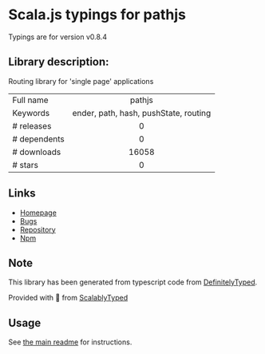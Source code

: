 
# Scala.js typings for pathjs

Typings are for version v0.8.4

## Library description:
Routing library for 'single page' applications

|                    |                 |
| ------------------ | :-------------: |
| Full name          | pathjs |
| Keywords           | ender, path, hash, pushState, routing |
| # releases         | 0 |
| # dependents       | 0 |
| # downloads        | 16058 |
| # stars            | 0 |

## Links
- [Homepage](https://github.com/mtrpcic/pathjs)
- [Bugs](https://github.com/mtrpcic/pathjs/issues)
- [Repository](https://github.com/mtrpcic/pathjs)
- [Npm](https://www.npmjs.com/package/pathjs)
    


## Note
This library has been generated from typescript code from [DefinitelyTyped](https://definitelytyped.org).

Provided with :purple_heart: from [ScalablyTyped](https://github.com/oyvindberg/ScalablyTyped)

## Usage
See [the main readme](../../readme.md) for instructions.


